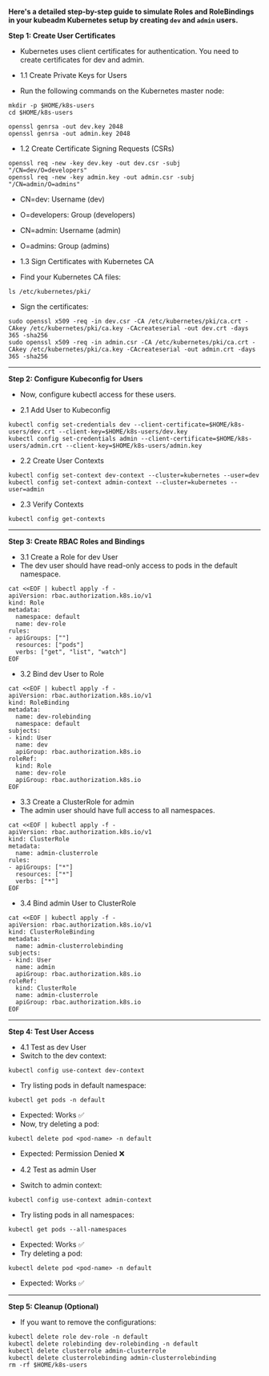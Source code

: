 **Here's a detailed step-by-step guide to simulate Roles and RoleBindings in your kubeadm Kubernetes setup by creating `dev` and `admin` users.**

**Step 1: Create User Certificates**
- Kubernetes uses client certificates for authentication. You need to create certificates for dev and admin.

- 1.1 Create Private Keys for Users
- Run the following commands on the Kubernetes master node:

```
mkdir -p $HOME/k8s-users
cd $HOME/k8s-users

openssl genrsa -out dev.key 2048
openssl genrsa -out admin.key 2048
```

- 1.2 Create Certificate Signing Requests (CSRs)

```
openssl req -new -key dev.key -out dev.csr -subj "/CN=dev/O=developers"
openssl req -new -key admin.key -out admin.csr -subj "/CN=admin/O=admins"
```
- CN=dev: Username (dev)
- O=developers: Group (developers)
- CN=admin: Username (admin)
- O=admins: Group (admins)


- 1.3 Sign Certificates with Kubernetes CA
- Find your Kubernetes CA files:  

```
ls /etc/kubernetes/pki/
```
- Sign the certificates:

```
sudo openssl x509 -req -in dev.csr -CA /etc/kubernetes/pki/ca.crt -CAkey /etc/kubernetes/pki/ca.key -CAcreateserial -out dev.crt -days 365 -sha256
sudo openssl x509 -req -in admin.csr -CA /etc/kubernetes/pki/ca.crt -CAkey /etc/kubernetes/pki/ca.key -CAcreateserial -out admin.crt -days 365 -sha256
```
---

**Step 2: Configure Kubeconfig for Users**

- Now, configure kubectl access for these users.

- 2.1 Add User to Kubeconfig

```
kubectl config set-credentials dev --client-certificate=$HOME/k8s-users/dev.crt --client-key=$HOME/k8s-users/dev.key
kubectl config set-credentials admin --client-certificate=$HOME/k8s-users/admin.crt --client-key=$HOME/k8s-users/admin.key
```
- 2.2 Create User Contexts

```
kubectl config set-context dev-context --cluster=kubernetes --user=dev
kubectl config set-context admin-context --cluster=kubernetes --user=admin
```
- 2.3 Verify Contexts

```
kubectl config get-contexts
```
---

**Step 3: Create RBAC Roles and Bindings**

- 3.1 Create a Role for dev User
- The dev user should have read-only access to pods in the default namespace.

```
cat <<EOF | kubectl apply -f -
apiVersion: rbac.authorization.k8s.io/v1
kind: Role
metadata:
  namespace: default
  name: dev-role
rules:
- apiGroups: [""]
  resources: ["pods"]
  verbs: ["get", "list", "watch"]
EOF
```

- 3.2 Bind dev User to Role

```
cat <<EOF | kubectl apply -f -
apiVersion: rbac.authorization.k8s.io/v1
kind: RoleBinding
metadata:
  name: dev-rolebinding
  namespace: default
subjects:
- kind: User
  name: dev
  apiGroup: rbac.authorization.k8s.io
roleRef:
  kind: Role
  name: dev-role
  apiGroup: rbac.authorization.k8s.io
EOF
```

- 3.3 Create a ClusterRole for admin
- The admin user should have full access to all namespaces.

```
cat <<EOF | kubectl apply -f -
apiVersion: rbac.authorization.k8s.io/v1
kind: ClusterRole
metadata:
  name: admin-clusterrole
rules:
- apiGroups: ["*"]
  resources: ["*"]
  verbs: ["*"]
EOF
```

- 3.4 Bind admin User to ClusterRole

```
cat <<EOF | kubectl apply -f -
apiVersion: rbac.authorization.k8s.io/v1
kind: ClusterRoleBinding
metadata:
  name: admin-clusterrolebinding
subjects:
- kind: User
  name: admin
  apiGroup: rbac.authorization.k8s.io
roleRef:
  kind: ClusterRole
  name: admin-clusterrole
  apiGroup: rbac.authorization.k8s.io
EOF
```

---

**Step 4: Test User Access**

- 4.1 Test as dev User
- Switch to the dev context:

```
kubectl config use-context dev-context
```
- Try listing pods in default namespace:

```
kubectl get pods -n default
```
- Expected: Works ✅
- Now, try deleting a pod:

```
kubectl delete pod <pod-name> -n default
```
- Expected: Permission Denied ❌

- 4.2 Test as admin User
- Switch to admin context:

```
kubectl config use-context admin-context
```
- Try listing pods in all namespaces:

```
kubectl get pods --all-namespaces
```
- Expected: Works ✅
- Try deleting a pod:

```
kubectl delete pod <pod-name> -n default
```
- Expected: Works ✅

---

**Step 5: Cleanup (Optional)**

- If you want to remove the configurations:

```
kubectl delete role dev-role -n default
kubectl delete rolebinding dev-rolebinding -n default
kubectl delete clusterrole admin-clusterrole
kubectl delete clusterrolebinding admin-clusterrolebinding
rm -rf $HOME/k8s-users
```












